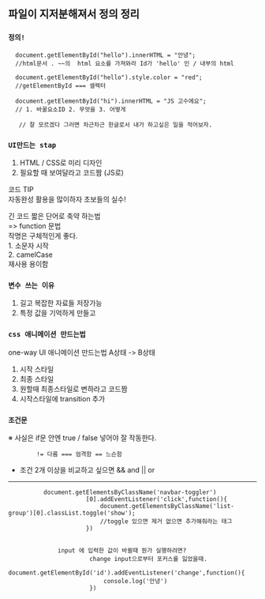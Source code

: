 ## 파일이 지저분해져서 정의 정리


### `정의!`
      document.getElementById("hello").innerHTML = "안녕";      
      //html문서 . ~~의  html 요소를 가져와라 Id가 'hello' 인 / 내부의 html
      
      document.getElementById("hello").style.color = "red";      
      //getElementById === 셀렉터
      
      document.getElementById("hi").innerHTML = "JS 고수에요";      
      // 1. 바꿀요소ID 2. 무엇을 3. 어떻게
      
       // 잘 모르겠다 그러면 차근차근 한글로서 내가 하고싶은 일을 적어보자.


###  `UI만드는 stap` <br>
  1. HTML / CSS로 미리 디자인 <br>
  2. 필요할 때 보여달라고 코드짬 (JS로)  <br>

  코드 TIP  <br>
  자동완성 활용을 많이하자 초보들의 실수! <br>

  긴 코드 짧은 단어로 축약 하는법 <br>
  => function 문법 <br> 
      작명은 구체적인게 좋다. <br>
      1. 소문자 시작 <br>
      2. camelCase <br>
  재사용 용이함

### `변수 쓰는 이유` <br>

1. 길고 복잡한 자료들 저장가능
2. 특정 값을 기억하게 만들고 


###  `css 애니메이션 만드는법` <br>
  one-way UI  애니메이션 만드는법  A상태 -> B상태 <br>

  1. 시작 스타일 <br>
  2. 최종 스타일 <br>
  3. 원할때 최종스타일로 변하라고 코드짬 <br>
  4. 시작스타일에 transition 추가 <br>

### `조건문`

  ※ 사실은 if문 안엔 true / false 넣어야 잘 작동한다.
            
            != 다름 === 엄격함 == 느슨함
- 조건 2개 이상을 비교하고 싶으면 && and || or
      
<hr>
      
              document.getElementsByClassName('navbar-toggler')
                          [0].addEventListener('click',function(){
                              document.getElementsByClassName('list-group')[0].classList.toggle('show');  
                              //toggle 있으면 제거 없으면 추가해줘라는 태그
                          })
                          
                          
                  input 에 입력한 값이 바뀔때 뭔가 실행하려면? 
                           change input으로부터 포커스를 잃었을때.
                          document.getElementById('id').addEventListener('change',function(){ 
                               console.log('안녕')
                           })
